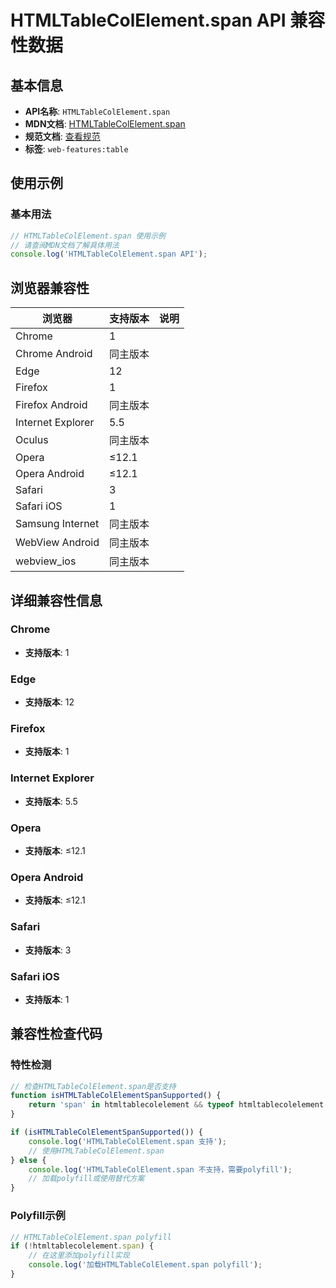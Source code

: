 # HTMLTableColElement.span API 兼容性数据

## 基本信息

- **API名称**: `HTMLTableColElement.span`
- **MDN文档**: [HTMLTableColElement.span](https://developer.mozilla.org/docs/Web/API/HTMLTableColElement/span)
- **规范文档**: [查看规范](https://html.spec.whatwg.org/multipage/tables.html#dom-colgroup-span)
- **标签**: `web-features:table`

## 使用示例

### 基本用法

```javascript
// HTMLTableColElement.span 使用示例
// 请查阅MDN文档了解具体用法
console.log('HTMLTableColElement.span API');
```

## 浏览器兼容性

| 浏览器 | 支持版本 | 说明 |
|--------|----------|------|
| Chrome | 1 |  |
| Chrome Android | 同主版本 |  |
| Edge | 12 |  |
| Firefox | 1 |  |
| Firefox Android | 同主版本 |  |
| Internet Explorer | 5.5 |  |
| Oculus | 同主版本 |  |
| Opera | ≤12.1 |  |
| Opera Android | ≤12.1 |  |
| Safari | 3 |  |
| Safari iOS | 1 |  |
| Samsung Internet | 同主版本 |  |
| WebView Android | 同主版本 |  |
| webview_ios | 同主版本 |  |

## 详细兼容性信息

### Chrome

- **支持版本**: 1

### Edge

- **支持版本**: 12

### Firefox

- **支持版本**: 1

### Internet Explorer

- **支持版本**: 5.5

### Opera

- **支持版本**: ≤12.1

### Opera Android

- **支持版本**: ≤12.1

### Safari

- **支持版本**: 3

### Safari iOS

- **支持版本**: 1

## 兼容性检查代码

### 特性检测

```javascript
// 检查HTMLTableColElement.span是否支持
function isHTMLTableColElementSpanSupported() {
    return 'span' in htmltablecolelement && typeof htmltablecolelement.span === 'function';
}

if (isHTMLTableColElementSpanSupported()) {
    console.log('HTMLTableColElement.span 支持');
    // 使用HTMLTableColElement.span
} else {
    console.log('HTMLTableColElement.span 不支持，需要polyfill');
    // 加载polyfill或使用替代方案
}
```

### Polyfill示例

```javascript
// HTMLTableColElement.span polyfill
if (!htmltablecolelement.span) {
    // 在这里添加polyfill实现
    console.log('加载HTMLTableColElement.span polyfill');
}
```

